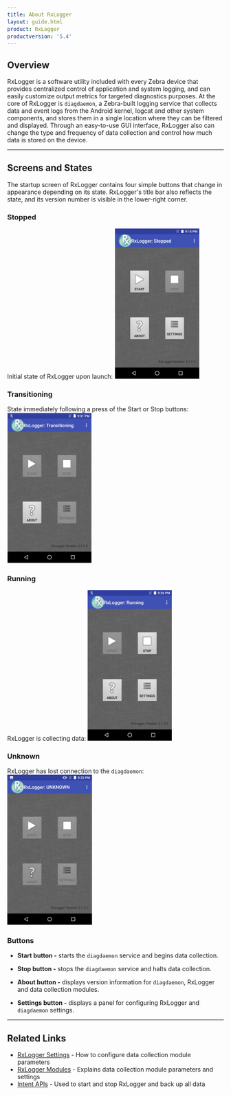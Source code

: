 ```yaml
---
title: About RxLogger
layout: guide.html
product: RxLogger
productversion: '5.4'
---
```


## Overview

RxLogger is a software utility included with every Zebra device that provides centralized control of application and system logging, and can easily customize output metrics for targeted diagnostics purposes. At the core of RxLogger is `diagdaemon`, a Zebra-built logging service that collects data and event logs from the Android kernel, logcat and other system components, and stores them in a single location where they can be filtered and displayed. Through an easy-to-use GUI interface, RxLogger also can change the type and frequency of data collection and control how much data is stored on the device.

<!-- -->
-----

## Screens and States

The startup screen of RxLogger contains four simple buttons that change in appearance depending on its state. RxLogger's title bar also reflects the state, and its version number is visible in the lower-right corner.

### Stopped 

Initial state of RxLogger upon launch: 
<img alt="" style="height:350px" src="rxlogger_stopped.png"/>
<br>

### Transitioning
State immediately following a press of the Start or Stop buttons:
<img alt="" style="height:350px" src="rxlogger_transitioning.png"/>
<br>

### Running
RxLogger is collecting data:
<img alt="" style="height:350px" src="rxlogger_running.png"/>
<br>

### Unknown 
RxLogger has lost connection to the `diagdaemon`:
<img alt="" style="height:350px" src="rxlogger_unknown.png"/>
<br>

### Buttons 
* **Start button -** starts the `diagdaemon` service and begins data collection.

* **Stop button -** stops the `diagdaemon` service and halts data collection.

* **About button -** displays version information for `diagdaemon`, RxLogger and data collection modules.

* **Settings button -** displays a panel for configuring RxLogger and `diagdaemon` settings.

<!-- -->
-----

## Related Links
* [RxLogger Settings](../settings) - How to configure data collection module parameters
* [RxLogger Modules](../modules) - Explains data collection module parameters and settings
* [Intent APIs](../apis) - Used to start and stop RxLogger and back up all data  

